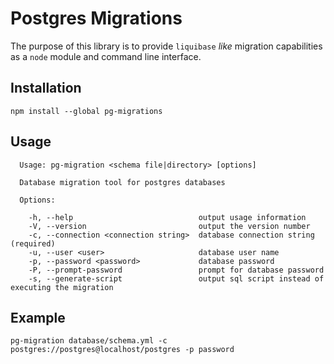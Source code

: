 # Postgres Migrations

The purpose of this library is to provide `liquibase` *like* migration capabilities as a `node` module and command line interface.

## Installation

```
npm install --global pg-migrations
```

## Usage

```
  Usage: pg-migration <schema file|directory> [options]

  Database migration tool for postgres databases

  Options:

    -h, --help                            output usage information
    -V, --version                         output the version number
    -c, --connection <connection string>  database connection string (required)
    -u, --user <user>                     database user name
    -p, --password <password>             database password
    -P, --prompt-password                 prompt for database password
    -s, --generate-script                 output sql script instead of executing the migration
```

## Example

```
pg-migration database/schema.yml -c postgres://postgres@localhost/postgres -p password
```
